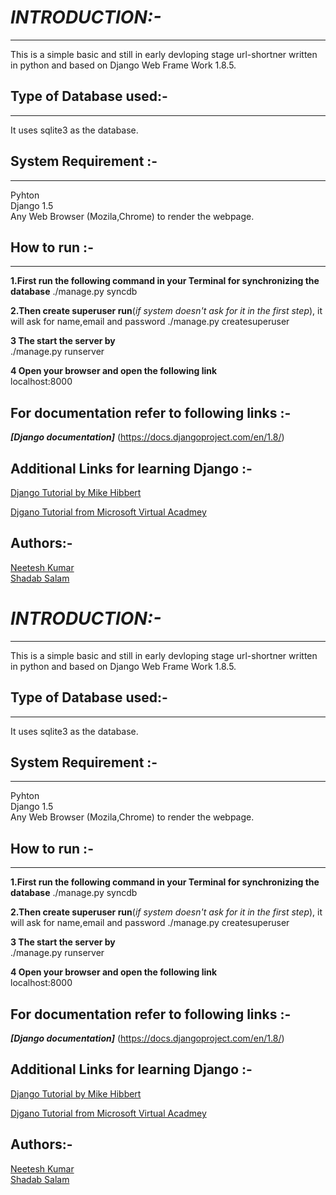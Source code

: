 ***INTRODUCTION:-***
==============
***

This is a simple basic and still in early devloping stage url-shortner written in python and based on Django Web Frame Work 1.8.5.

Type of Database used:-
----------------------
***
It uses sqlite3 as the database.



System Requirement :-
----------------------
****

Pyhton  
Django 1.5  
Any Web Browser (Mozila,Chrome) to render the webpage.



How to run :-
--------------
***
__1.First run the following command in your Terminal for synchronizing the database__
	./manage.py syncdb 


**2.Then create superuser run**(*if system doesn't ask for it in the first step*), it will ask for name,email and password
	./manage.py createsuperuser


__3 The start the server by__  
	./manage.py runserver


__4 Open your browser and open the following link__  
	localhost:8000 


For documentation refer to following links :-
----------------------------------------------

***[Django documentation]*** (https://docs.djangoproject.com/en/1.8/)



**Additional Links for learning Django** :-
----------------------------------------

[Django Tutorial by Mike Hibbert](https://www.youtube.com/watch?v=oT1A1KKf0SI&list=PLxxA5z-8B2xk4szCgFmgonNcCboyNneMD)

[Djgano Tutorial from Microsoft Virtual Acadmey](https://youtu.be/HcDcl5RNM90)



Authors:-
----------
[Neetesh Kumar](https://github.com/kumarneetesh24)  
[Shadab Salam](https://github.com/ssalam1)


***INTRODUCTION:-***
==============
***

This is a simple basic and still in early devloping stage url-shortner written in python and based on Django Web Frame Work 1.8.5.

Type of Database used:-
----------------------
***
It uses sqlite3 as the database.



System Requirement :-
----------------------
****

Pyhton  
Django 1.5  
Any Web Browser (Mozila,Chrome) to render the webpage.



How to run :-
--------------
***
__1.First run the following command in your Terminal for synchronizing the database__
	./manage.py syncdb 


**2.Then create superuser run**(*if system doesn't ask for it in the first step*), it will ask for name,email and password
	./manage.py createsuperuser


__3 The start the server by__  
	./manage.py runserver


__4 Open your browser and open the following link__  
	localhost:8000 


For documentation refer to following links :-
----------------------------------------------

***[Django documentation]*** (https://docs.djangoproject.com/en/1.8/)



**Additional Links for learning Django** :-
----------------------------------------

[Django Tutorial by Mike Hibbert](https://www.youtube.com/watch?v=oT1A1KKf0SI&list=PLxxA5z-8B2xk4szCgFmgonNcCboyNneMD)

[Djgano Tutorial from Microsoft Virtual Acadmey](https://youtu.be/HcDcl5RNM90)



Authors:-
----------
[Neetesh Kumar](https://github.com/kumarneetesh24)  
[Shadab Salam](https://github.com/ssalam1)



